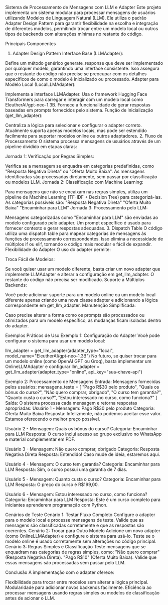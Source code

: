 Sistema de Processamento de Mensagens com LLM e Adapter
Este projeto implementa um sistema modular para processar mensagens de usuários utilizando Modelos de Linguagem Natural (LLM). Ele utiliza o padrão Adapter Design Pattern para garantir flexibilidade na escolha e integração de diferentes modelos, permitindo trocar entre um modelo local ou outros tipos de backends com alterações mínimas no restante do código.

Principais Componentes
1. Adapter Design Pattern
Interface Base (LLMAdapter):

Define um método genérico generate_response que deve ser implementado por qualquer modelo, garantindo uma interface consistente.
Isso assegura que o restante do código não precise se preocupar com os detalhes específicos de como o modelo é inicializado ou processado.
Adapter para Modelo Local (LocalLLMAdapter):

Implementa a interface LLMAdapter.
Usa o framework Hugging Face Transformers para carregar e interagir com um modelo local como EleutherAI/gpt-neo-1.3B.
Fornece a funcionalidade de gerar respostas baseadas em prompts fornecidos pelo sistema.
Função de Inicialização (get_llm_adapter):

Centraliza a lógica para selecionar e configurar o adapter correto.
Atualmente suporta apenas modelos locais, mas pode ser estendido facilmente para suportar modelos online ou outros adaptadores.
2. Fluxo de Processamento
O sistema processa mensagens de usuários através de um pipeline dividido em etapas claras:

Jornada 1: Verificação por Regras Simples:

Verifica se a mensagem se enquadra em categorias predefinidas, como "Resposta Negativa Direta" ou "Oferta Muito Baixa".
As mensagens identificadas são processadas diretamente, sem passar por classificação ou modelos LLM.
Jornada 2: Classificação com Machine Learning:

Para mensagens que não se encaixam nas regras simples, utiliza um pipeline de Machine Learning (TF-IDF + Decision Tree) para categorizá-las.
As categorias possíveis são:
"Resposta Negativa Direta"
"Oferta Muito Baixa"
"Encaminhar para LLM"
Jornada 3: Processamento pelo LLM:

Mensagens categorizadas como "Encaminhar para LLM" são enviadas ao modelo configurado pelo adapter.
Um prompt específico é usado para fornecer contexto e gerar respostas adequadas.
3. Dispatch Table
O código utiliza uma dispatch table para mapear categorias de mensagens às funções de processamento correspondentes.
Isso elimina a necessidade de múltiplos if ou elif, tornando o código mais modular e fácil de expandir.
Flexibilidade do Adapter
O uso do adapter permite:

Troca Fácil de Modelos:

Se você quiser usar um modelo diferente, basta criar um novo adapter que implemente LLMAdapter e alterar a configuração em get_llm_adapter.
O restante do código não precisa ser modificado.
Suporte a Múltiplos Backends:

Você pode adicionar suporte para um modelo online ou um modelo local diferente apenas criando uma nova classe adapter e adicionando a lógica correspondente em get_llm_adapter.
Manutenção Simplificada:

Caso precise alterar a forma como os prompts são processados ou otimizados para um modelo específico, as mudanças ficam isoladas dentro do adapter.

Exemplos Práticos de Uso
Exemplo 1: Configuração do Adapter
Você pode configurar o sistema para usar um modelo local:

llm_adapter = get_llm_adapter(adapter_type="local", model_name="EleutherAI/gpt-neo-1.3B")
No futuro, se quiser trocar para um modelo online (como OpenAI GPT ou Groq), basta implementar um OnlineLLMAdapter e configurar
llm_adapter = get_llm_adapter(adapter_type="online", api_key="sua-chave-api")


Exemplo 2: Processamento de Mensagens
Entrada:
Mensagens fornecidas pelos usuários:
mensagens_teste = [
    "Pago R$30 pelo produto",
    "Quais os bônus do curso?",
    "Não quero comprar, obrigado",
    "O curso tem garantia?",
    "Quanto custa o curso?",
    "Estou interessado no curso, como funciona?"
]
Saída:
O sistema processa cada mensagem e retorna respostas apropriadas:
Usuário 1 - Mensagem: Pago R$30 pelo produto
Categoria: Oferta Muito Baixa
Resposta: Infelizmente, não podemos aceitar esse valor. Estamos oferecendo o melhor preço possível.

Usuário 2 - Mensagem: Quais os bônus do curso?
Categoria: Encaminhar para LLM
Resposta: O curso inclui acesso ao grupo exclusivo no WhatsApp e material complementar em PDF.

Usuário 3 - Mensagem: Não quero comprar, obrigado
Categoria: Resposta Negativa Direta
Resposta: Entendido! Caso mude de ideia, estaremos aqui.

Usuário 4 - Mensagem: O curso tem garantia?
Categoria: Encaminhar para LLM
Resposta: Sim, o curso possui uma garantia de 7 dias.

Usuário 5 - Mensagem: Quanto custa o curso?
Categoria: Encaminhar para LLM
Resposta: O preço do curso é R$199,00.

Usuário 6 - Mensagem: Estou interessado no curso, como funciona?
Categoria: Encaminhar para LLM
Resposta: Este é um curso completo para iniciantes aprenderem programação com Python.

Cenários de Teste
Cenário 1: Testar Fluxo Completo
Configure o adapter para o modelo local e processe mensagens de teste.
Valide que as mensagens são classificadas corretamente e que as respostas são coerentes.
Cenário 2: Trocar para Outro Modelo
Adicione um novo adapter (como OnlineLLMAdapter) e configure o sistema para usá-lo.
Teste se o modelo online é usado corretamente sem alterações no código principal.
Cenário 3: Regras Simples e Classificação
Teste mensagens que se enquadram nas categorias de regras simples, como:
"Não quero comprar" (Resposta Negativa Direta).
"Pago R$10" (Oferta Muito Baixa).
Valide que essas mensagens são processadas sem passar pelo LLM.


Conclusão
A implementação com o adapter oferece:

Flexibilidade para trocar entre modelos sem alterar a lógica principal.
Modularidade para adicionar novos backends facilmente.
Eficiência ao processar mensagens usando regras simples ou modelos de classificação antes de acionar o LLM.
